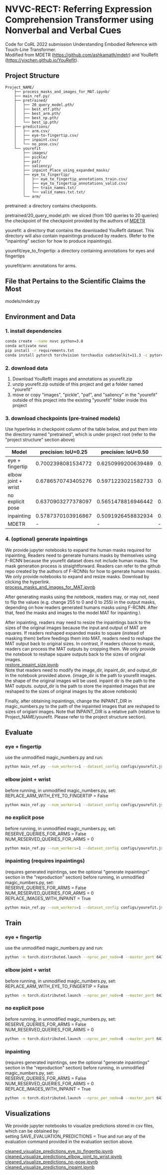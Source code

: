 # NVVC-RECT: Referring Expression Comprehension Transformer using Nonverbal and Verbal Cues
Code for CoRL 2022 submission Understanding Embodied Reference with Touch-Line Transformer. \
Modified from MDETR (https://github.com/ashkamath/mdetr) and YouRefIt (https://yixchen.github.io/YouRefIt). 

## Project Structure
    Project_NAME/
        ├── process_masks_and_images_for_MAT.ipynb/
        ├── main_ref.py/
        ├── pretrained/
        │   ├── 20_query_model.pth/
        │   ├── best_etf.pth/
        │   ├── best_arm.pth/
        │   ├── best_np.pth/
        │   └── best_ip.pth/
        ├── predictions/
        │   ├── arm.csv/
        │   ├── eye-to-fingertip.csv/
        │   ├── inpaint.csv/
        │   └── no_pose.csv/
        └── yourefit
            ├── images/
            ├── pickle/
            ├── paf/
            ├── saliency/
            ├── inpaint_Place_using_expanded_masks/
            ├── eye_to_fingertip/
            │   ├── eye_to_fingertip_annotations_train.csv/
            │   ├── eye_to_fingertip_annotations_valid.csv/
            │   ├── train_names.txt/
            │   └── valid_names.txt.txt/
            └── arm/

pretrained: a directory contains checkpoints.

pretrained/20_query_model.pth: we sliced (from 100 queries to 20 queries) the 
checkpoint of the checkpoint provided by the authors of [MDETR](https://github.com/ashkamath/mdetr) 

yourefit: a directory that contains the downloaded YouRefIt dataset. 
This directory will also contain inpainitings produced by readers. 
(Refer to the "inpainting" section for how to produce inpaintings). 

yourefit/eye_to_fingertip: a directory containing annotations for eyes and 
fingertips

yourefit/arm: annotations for arms.

## File that Pertains to the Scientific Claims the Most
models/mdetr.py

## Environment and Data

### 1. install dependencies
```bash
conda create --name nvvc python=3.8
conda activate nvvc
pip install -r requirements.txt
conda install pytorch torchvision torchaudio cudatoolkit=11.3 -c pytorch
```


### 2. download data
1. Download YouRefIt images and annotations as yourefit.zip
2. unzip yourefit.zip outside of this project and get a folder named "yourefit"
3. move or copy "images", "pickle", "paf", and "saliency" in the "yourefit" outside of this project into the existing "yourefit" folder inside this project

### 3. download checkpoints (pre-trained models)
Use hyperlinks in checkpoint column of the table below, and put them into the directory named "pretrained", which is under project root (refer to the "project structure" section above)

| Model               | precision: IoU=0.25 | precision: IoU=0.50 | precision: IoU=0.75 | checkpoint                                                                               |
|---------------------|---------------------|---------------------|---------------------|------------------------------------------------------------------------------------------|
| eye + fingertip     | 0.7002398081534772  | 0.6250999200639489  | 0.3820943245403677  | [best_etf.pth](https://www.icloud.com.cn/iclouddrive/0c06lZqRZijvwT4WqcMgBtiRw#best_etf) |
| elbow joint + wrist | 0.6786570743405276  | 0.5971223021582733  | 0.34772182254196643 | [best_arm.pth](https://www.icloud.com.cn/iclouddrive/012gtCECZ_TRZXkVNMZYlMVkA#best_arm) |
| no explicit pose    | 0.6370903277378097  | 0.5651478816946442  | 0.36211031175059955 | [best_np.pth](https://www.icloud.com.cn/iclouddrive/02c7z2s0sD7PMmSTukDiHNd4g#best_np)   |
| inpainting          | 0.5787370103916867  | 0.5091926458832934  | 0.31414868105515587 | [best_ip.pth](https://www.icloud.com.cn/iclouddrive/0cbyKDSeOP0gi1oBojieeoiJg#best_ip)   |
| MDETR               | -                   | -                   | -                   | [20_query_model.pth](https://www.icloud.com.cn/iclouddrive/007HLPMZ7qRE3ZudW9-cGUI8Q#20_query_model)                                                               |



### 4. (optional) generate inpaintings
We provide jupyter notebooks to expand the human masks required for inpainting,
Readers need to generate humans masks by themselves using F-RCNN because the 
yourefit dataset does not include human masks. The mask generation process
is straightforward. Readers can refer to the github repo created by the authors
of F-RCNNs for how to generate human masks. We only provide notebooks 
to expand and resize masks. Download by clicking the hyperlink.\
[process_masks_and_images_for_MAT.ipynb](https://www.icloud.com.cn/iclouddrive/097apIZkEWV4t6IDgv2ihPnqQ#process_masks_and_images_for_MAT)

After generating masks using the notebook, readers may, or may not, need to 
flip the values (e.g. change 255 to 0 and 0 to 255) in the output masks, 
depending on how readers generated humans masks using F-RCNN. After that, feed 
the masks and images to the model MAT for inpainting.\

After inpainting, readers may need to resize the inpaintings back to the 
sizes of the original images because the input and output of MAT are squares.
If readers reshaped expanded masks to square (instead of masking them) before 
feedings them into MAT, readers need to reshape the MAT output back to 
original sizes. In contrast, if readers choose to mask, readers can process the
MAT outputs by cropping them. We only provide the notebook to reshape square 
outputs back to the sizes of original images. \
[restore_inpaint_size.ipynb](https://www.icloud.com.cn/iclouddrive/0b4JVNYx6bpT542w59-YnZiVw#restore_inpaint_size) \
Note that readers need to modify the image_dir, inpaint_dir, and output_dir in 
the notebook provided above. 
(image_dir is the path to yourefit images. the shape of the original images 
will be used. inpaint dir is the path to the MAT outputs. output_dir 
is the path to store the inpainted images that are reshaped to the sizes of 
original images by the above notebook)

Finally, after obtaining inpaintings, change the INPAINT_DIR in magic_numbers.py
to the path of the inpainted images that are reshaped to sizes of origianl
images. Note that INPAINT_DIR is a relative path 
(relative to Project_NAME/yourefit. Please refer to the project 
structure section). 


## Evaluate
### eye + fingertip
use the unmodified magic_numbers.py and run:
```bash
python main_ref.py --num_workers=1 --dataset_config configs/yourefit.json --batch_size 1   --ema --text_encoder_lr 1e-4 --lr 5e-5 --output-dir 'output_dir/eval' --resume pretrained/best_etf.pth --eval
```

### elbow joint + wrist
before running, in unmodified magic_numbers.py, set:\
REPLACE_ARM_WITH_EYE_TO_FINGERTIP = False
```bash
python main_ref.py --num_workers=1 --dataset_config configs/yourefit.json --batch_size 1   --ema --text_encoder_lr 1e-4 --lr 5e-5 --output-dir 'output_dir/eval' --resume pretrained/best_arm.pth --eval
```

### no explicit pose 
before running, in unmodified magic_numbers.py, set:\
RESERVE_QUERIES_FOR_ARMS = False\
NUM_RESERVED_QUERIES_FOR_ARMS = 0

```bash
python main_ref.py --num_workers=1 --dataset_config configs/yourefit.json --batch_size 1   --ema --text_encoder_lr 1e-4 --lr 5e-5 --output-dir 'output_dir/eval' --resume pretrained/best_np.pth --eval --pose False
```

### inpainting (requires inpaintings)
(requires generated inpintings, see the optional "generate inpaintings" section in the "reproduction" section)
before running, in unmodified magic_numbers.py, set:\
RESERVE_QUERIES_FOR_ARMS = False\
NUM_RESERVED_QUERIES_FOR_ARMS = 0\
REPLACE_IMAGES_WITH_INPAINT = True
```bash
python main_ref.py --num_workers=1 --dataset_config configs/yourefit.json --batch_size 1   --ema --text_encoder_lr 1e-4 --lr 5e-5 --output-dir 'output_dir/eval' --resume pretrained/best_ip.pth --eval --pose False
```

## Train
### eye + fingertip
use the unmodified magic_numbers.py and run:
```bash
python -m torch.distributed.launch --nproc_per_node=8 --master_port 64331 --use_env main_ref.py --num_workers 8 --dataset_config configs/yourefit.json --batch_size 7   --ema --text_encoder_lr 1e-4 --lr 5e-5 --output-dir 'output_dir/debug_etf' --load pretrained/20_query_model.pth
```

### elbow joint + wrist
before running, in unmodified magic_numbers.py, set:\
REPLACE_ARM_WITH_EYE_TO_FINGERTIP = False
```bash
python -m torch.distributed.launch --nproc_per_node=8 --master_port 64332 --use_env main_ref.py --num_workers 8 --dataset_config configs/yourefit.json --batch_size 7   --ema --text_encoder_lr 1e-4 --lr 5e-5 --output-dir 'output_dir/debug_arm' --load pretrained/20_query_model.pth
```

### no explicit pose
before running, in unmodified magic_numbers.py, set:\
RESERVE_QUERIES_FOR_ARMS = False\
NUM_RESERVED_QUERIES_FOR_ARMS = 0
```bash
python -m torch.distributed.launch --nproc_per_node=8 --master_port 64333 --use_env main_ref.py --num_workers 8 --dataset_config configs/yourefit.json --batch_size 7   --ema --text_encoder_lr 1e-4 --lr 5e-5 --output-dir 'output_dir/debug_np' --load pretrained/20_query_model.pth --pose False
```

### inpainting
(requires generated inpintings, see the optional "generate inpaintings" section in the "reproduction" section)
before running, in unmodified magic_numbers.py, set:\
RESERVE_QUERIES_FOR_ARMS = False\
NUM_RESERVED_QUERIES_FOR_ARMS = 0\
REPLACE_IMAGES_WITH_INPAINT = True
```bash
python -m torch.distributed.launch --nproc_per_node=8 --master_port 64334 --use_env main_ref.py --num_workers 8 --dataset_config configs/yourefit.json --batch_size 7   --ema --text_encoder_lr 1e-4 --lr 5e-5 --output-dir 'output_dir/debug_ip' --load pretrained/20_query_model.pth --pose False
```


## Visualizations
We provide jupyter notebooks to visualize predictions stored in csv files, which can be obtained by:\
setting SAVE_EVALUATION_PREDICTIONS = True and run any of the evaluation command provided in the evaluation section above.

[cleaned_visualize_predictions_eye_to_fingertip.ipynb](https://www.icloud.com.cn/iclouddrive/085wsL7MVOS36Gj2FnbCFO0cw#cleaned_visualize_predictions_eye_to_fingertip) \
[cleaned_visualize_predictions_elbow_joint_to_wrist.ipynb](https://www.icloud.com.cn/iclouddrive/0552kQOlE-QikukvaIkIKm-jw#cleaned_visualize_predictions_elbow_joint_to_wrist) \
[cleaned_visualize_predictions_no-pose.ipynb](https://www.icloud.com.cn/iclouddrive/0a3vivLQiLPZsQtDJgzebWbqA#cleaned_visualize_predictions_no-pose) \
[cleaned_visualize_predictions_inpaint.ipynb](https://www.icloud.com.cn/iclouddrive/07bTPib5HN7beipUBb6VgaM8A#cleaned_visualize_predictions_inpaint)

